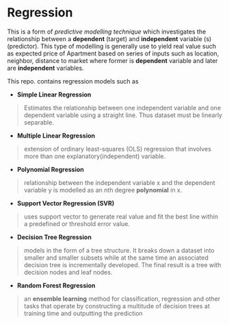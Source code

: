 
# Regression

This is a form of  _predictive modelling technique_  which investigates the relationship between a  **dependent**  (target) and  **independent**  variable (s) (predictor). This type of modelling is generally use to yield real value such as expected price of Apartment based on series of inputs such as location, neighbor, distance to market where former is  **dependent**  variable and later are  **independent**  variables.

This repo. contains regression models such as

-   **Simple Linear Regression**

> Estimates the relationship between one independent variable and one
> dependent variable using a straight line. Thus dataset must be
> linearly separable.

-   **Multiple Linear Regression**

> extension of ordinary least-squares (OLS) regression that involves
> more than one explanatory(independent) variable.

-   **Polynomial Regression**

> relationship between the independent variable x and the dependent
> variable y is modelled as an nth degree **polynomial** in x.

-   **Support Vector Regression (SVR)**

> uses support vector to generate real value and fit the best line
> within a predefined or threshold error value.

-   **Decision Tree Regression**

> models in the form of a tree structure. It breaks down a dataset into
> smaller and smaller subsets while at the same time an associated
> decision tree is incrementally developed. The final result is a tree
> with decision nodes and leaf nodes.

-   **Random Forest Regression**
> an **ensemble learning** method for classification, regression and other tasks that operate by constructing a multitude of decision trees at training time and outputting the prediction
